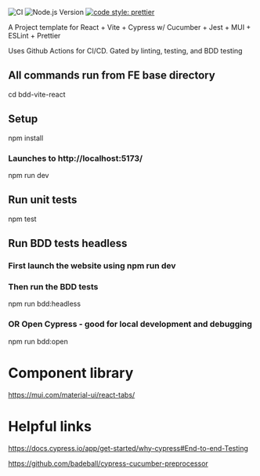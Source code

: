 ![CI](https://github.com/bmackeyimproving/BDD-Demo/actions/workflows/ci.yml/badge.svg) ![Node.js Version](https://img.shields.io/node/v/vite) [![code style: prettier](https://img.shields.io/badge/code_style-prettier-ff69b4.svg?style=flat-square)](https://prettier.io/)

A Project template for React + Vite + Cypress w/ Cucumber + Jest + MUI + ESLint + Prettier

Uses Github Actions for CI/CD.  Gated by linting, testing, and BDD testing

## All commands run from FE base directory
cd bdd-vite-react

## Setup
npm install
### Launches to http://localhost:5173/
npm run dev

## Run unit tests
npm test

## Run BDD tests headless
### First launch the website using npm run dev

### Then run the BDD tests
npm run bdd:headless
### OR Open Cypress - good for local development and debugging
npm run bdd:open

# Component library
https://mui.com/material-ui/react-tabs/


# Helpful links 

https://docs.cypress.io/app/get-started/why-cypress#End-to-end-Testing

https://github.com/badeball/cypress-cucumber-preprocessor
